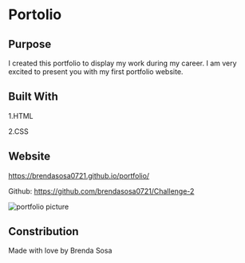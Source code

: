 
# Portolio

## Purpose

I created this portfolio to display my work during my career. I am very excited to present you with my first portfolio website.

## Built With 

1.HTML

2.CSS

## Website

https://brendasosa0721.github.io/portfolio/

Github: https://github.com/brendasosa0721/Challenge-2

![portfolio picture](https://user-images.githubusercontent.com/106204413/181382718-9c70944d-0f84-480b-a3be-70da1fff7ed8.png)


## Constribution

Made with love by Brenda Sosa
